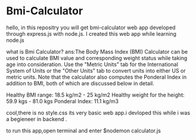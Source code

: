 # Bmi-Calculator

hello,
in this repositry you will get bmi-calculator web app developed through express.js with node.js. I created this web app while learning node.js 

what is Bmi Calculator?
ans:The Body Mass Index (BMI) Calculator can be used to calculate BMI value and corresponding weight status while taking age into consideration. Use the "Metric Units" tab for the International System of Units or the "Other Units" tab to convert units into either US or metric units. Note that the calculator also computes the Ponderal Index in addition to BMI, both of which are discussed below in detail.

Healthy BMI range: 18.5 kg/m2 - 25 kg/m2
Healthy weight for the height: 59.9 kgs - 81.0 kgs
Ponderal Index: 11.1 kg/m3


cool,there is no style.css its very basic web app.i devloped this while i was a begieneer in backend .

to run this app,open terminal and enter
$nodemon calculator.js
